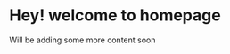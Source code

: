 <html>
<head>
  <title> Aakash Singhal </title>
</head>
<body>
  <h1> Hey! welcome to homepage </h1>
  <p> Will be adding some more content soon </p>
</body>
</html>
